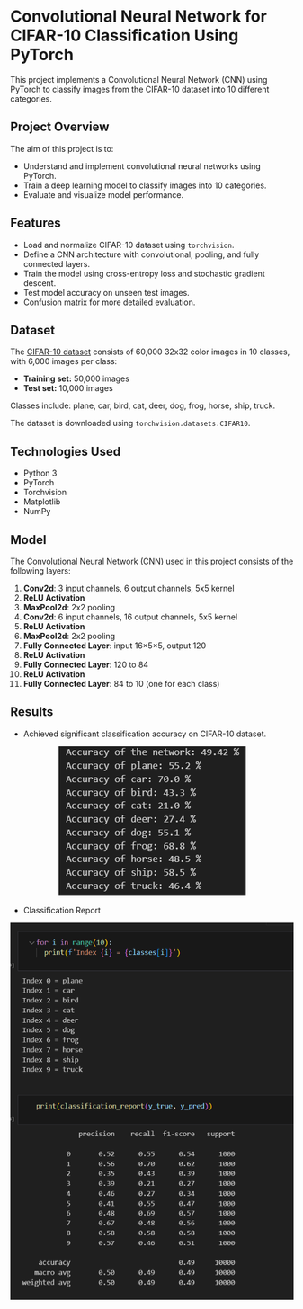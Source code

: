 # Convolutional Neural Network for CIFAR-10 Classification Using PyTorch

This project implements a Convolutional Neural Network (CNN) using PyTorch to classify images from the CIFAR-10 dataset into 10 different categories.

## Project Overview

The aim of this project is to:
- Understand and implement convolutional neural networks using PyTorch.
- Train a deep learning model to classify images into 10 categories.
- Evaluate and visualize model performance.

## Features

- Load and normalize CIFAR-10 dataset using `torchvision`.
- Define a CNN architecture with convolutional, pooling, and fully connected layers.
- Train the model using cross-entropy loss and stochastic gradient descent.
- Test model accuracy on unseen test images.
- Confusion matrix for more detailed evaluation.

## Dataset

The [CIFAR-10 dataset](https://www.cs.toronto.edu/~kriz/cifar.html) consists of 60,000 32x32 color images in 10 classes, with 6,000 images per class:

- **Training set:** 50,000 images
- **Test set:** 10,000 images

Classes include: plane, car, bird, cat, deer, dog, frog, horse, ship, truck.

The dataset is downloaded using `torchvision.datasets.CIFAR10`.

## Technologies Used

- Python 3
- PyTorch
- Torchvision
- Matplotlib
- NumPy

## Model

The Convolutional Neural Network (CNN) used in this project consists of the following layers:

1. **Conv2d**: 3 input channels, 6 output channels, 5x5 kernel
2. **ReLU Activation**
3. **MaxPool2d**: 2x2 pooling
4. **Conv2d**: 6 input channels, 16 output channels, 5x5 kernel
5. **ReLU Activation**
6. **MaxPool2d**: 2x2 pooling
7. **Fully Connected Layer**: input 16×5×5, output 120
8. **ReLU Activation**
9. **Fully Connected Layer**: 120 to 84
10. **ReLU Activation**
11. **Fully Connected Layer**: 84 to 10 (one for each class)

## Results

- Achieved significant classification accuracy on CIFAR-10 dataset.
  
<p align="center">
  <img src="images/classification_accuracy.png" alt="Classification Accuracy"/>
</p>

- Classification Report

<p align="center">
  <img src="images/classification_report.png" alt="Classification Report"/>
</p>

